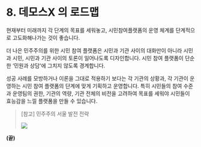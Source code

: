 # 8. 데모스X 의 로드맵

현재부터 미래까지 각 단계의 목표를 세워놓고, 시민참여플랫폼의 운영 체계를 단계적으로 고도화해나가는 것이 좋습니다.

더 나은 민주주의를 위한 시민 참여 플랫폼은 시민과 기관 사이의 대화만이 아니라 시민과 시민, 시민과 기관 사이의 토론이 일어나도록 디자인합니다. 시민 참여 플랫폼이 단순한 ‘민원과 상담'에 그치지 않도록 경계합니다.

성공 사례를 모방하거나 이론을 그대로 적용하기 보다는 각 기관의 상황과, 각 기관이 운영하는 시민 참여 플랫폼의 단계에 맞게 기획하고 운영합니다. 특히 시민들의 참여 수준과 운영팀의 권한, 기관의 역량, 기관 전체의 비전을 고려하여 목표를 세워야 시민들이 효능감을 느낄 플랫폼을 만들 수 있습니다.

> [참고] 민주주의 서울 발전 전략
>
> ![](/assets/demos/38.민주주의서울발전전략.PNG)

**(끝)**
